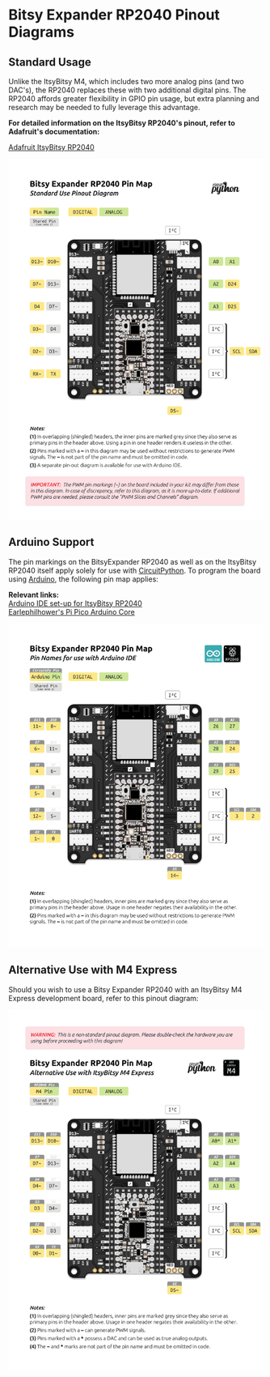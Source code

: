 # Bitsy Expander RP2040 Pinout Diagrams
## Standard Usage
Unlike the ItsyBitsy M4, which includes two more analog pins (and two DAC's), the RP2040 replaces these with two additional digital pins. The RP2040 affords greater flexibility in GPIO pin usage, but extra planning and research may be needed to fully leverage this advantage.

**For detailed information on the ItsyBitsy RP2040's pinout, refer to Adafruit's documentation:**  

[Adafruit ItsyBitsy RP2040](https://learn.adafruit.com/adafruit-itsybitsy-rp2040)

<img src="resources/RP2040_Standard.pdf">


## Arduino Support
The pin markings on the BitsyExpander RP2040 as well as on the ItsyBitsy RP2040 itself apply solely for use with [CircuitPython](https://circuitpython.org/board/adafruit_itsybitsy_rp2040/). To program the board using [Arduino](https://learn.adafruit.com/adafruit-itsybitsy-rp2040/arduino-ide-setup), the following pin map applies:

**Relevant links:**  
[Arduino IDE set-up for ItsyBitsy RP2040](https://learn.adafruit.com/adafruit-itsybitsy-rp2040/arduino-ide-setup)  
[Earlephilhower's Pi Pico Arduino Core](https://github.com/earlephilhower/arduino-pico/#arduino-pico)  

<img src="resources/RP2040_Arduino.pdf">

## Alternative Use with M4 Express

Should you wish to use a Bitsy Expander RP2040 with an ItsyBitsy M4 Express development board, refer to this pinout diagram:

<img src="resources/RP2040_Alt_M4.pdf">
